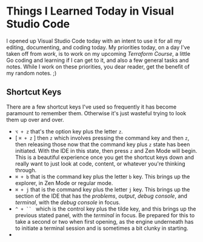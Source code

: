 # Things I Learned Today in Visual Studio Code

I opened up Visual Studio Code today with an intent to use it for all my editing, documenting, and coding today. My priorities today, on a day I've taken off from *work*, is to work on my upcoming *Terraform Course*, a little Go coding and learning if I can get to it, and also a few general tasks and notes. While I work on these priorities, you dear reader, get the benefit of my random notes.  ;)

## Shortcut Keys

There are a few shortcut keys I've used so frequently it has become paramount to remember them. Otherwise it's just wasteful trying to look them up over and over.

* `⌥ + z` that's the option key plus the letter `z`.
*  [ `⌘ + z` ] then `z` which involves pressing the command key and then `z`, then releasing those now that the command key plus `z` state has been initiated. With the IDE in this state, then press `z` and Zen Mode will begin. This is a beautiful experience once you get the shortcut keys down and really want to just look at code, content, or whatever you're thinking through.
* `⌘ + b` that is the command key plus the letter `b` key. This brings up the explorer, in Zen Mode or regular mode.
* `⌘ + j` that is the command key plus the letter `j` key. This brings up the section of the IDE that has the *problems*, *output*, *debug console*, and *terminal*, with the *debug console* in focus.
* `^ + `` ` which is the control key plus the tilde key, and this brings up the previous stated panel, with the *terminal* in focus. Be prepared for this to take a second or two when first opening, as the engine underneath has to initiate a terminal session and is sometimes a bit clunky in starting.
* 

